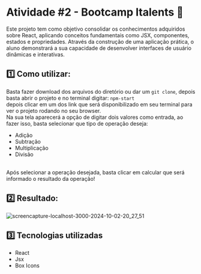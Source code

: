 # Atividade #2 - Bootcamp Italents 📝​
Este projeto tem como objetivo consolidar os conhecimentos adquiridos sobre React, aplicando conceitos fundamentais como JSX, componentes, estados e propriedades. Através da construção de uma aplicação prática, o aluno demonstrará a sua capacidade de desenvolver interfaces de usuário dinâmicas e interativas.

## 1️⃣​ Como utilizar: 
Basta fazer download dos arquivos do diretório ou dar um `git clone`, depois basta abrir o projeto e no terminal digitar: `npm-start` <br/>
depois clicar em um dos link que será disponibilizado em seu terminal para ver o projeto rodando no seu browser.
<br/>
Na sua tela aparecerá a opção de digitar dois valores como entrada, ao fazer isso, basta selecionar que tipo de operação deseja:
- Adição
- Subtração
- Multiplicação
- Divisão
<br/>
Após selecionar a operação desejada, basta clicar em calcular que será informado o resultado da operação!

## 2️⃣​ Resultado: 
![screencapture-localhost-3000-2024-10-02-20_27_51](https://github.com/user-attachments/assets/21cc5fef-5c20-4c83-9ed1-dc322c25ccc5)

## 3️⃣​ Tecnologias utilizadas
- React
- Jsx
- Box Icons
